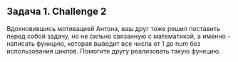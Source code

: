 ## Задача 1. Challenge 2
Вдохновившись мотивацией Антона, ваш друг тоже решил поставить перед собой задачу, но не сильно связанную с математикой, а именно - написать функцию, которая выводит все числа от 1 до num без использования циклов. Помогите другу реализовать такую функцию.
